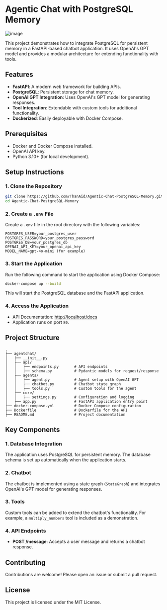 # Agentic Chat with PostgreSQL Memory

![image](https://github.com/user-attachments/assets/6fdb0107-72ed-45ab-bebd-b37e8bc11f01)

This project demonstrates how to integrate PostgreSQL for persistent memory in a FastAPI-based chatbot application. It uses OpenAI's GPT model and provides a modular architecture for extending functionality with tools.

## Features

- **FastAPI**: A modern web framework for building APIs.
- **PostgreSQL**: Persistent storage for chat memory.
- **OpenAI GPT Integration**: Uses OpenAI's GPT model for generating responses.
- **Tool Integration**: Extendable with custom tools for additional functionality.
- **Dockerized**: Easily deployable with Docker Compose.

## Prerequisites

- Docker and Docker Compose installed.
- OpenAI API key.
- Python 3.10+ (for local development).

## Setup Instructions

### 1. Clone the Repository

```bash
git clone https://github.com/ThanAid/Agentic-Chat-PostgreSQL-Memory.git
cd Agentic-Chat-PostgreSQL-Memory
```

### 2. Create a `.env` File

Create a `.env` file in the root directory with the following variables:

```env
POSTGRES_USER=your_postgres_user
POSTGRES_PASSWORD=your_postgres_password
POSTGRES_DB=your_postgres_db
OPENAI_API_KEY=your_openai_api_key
MODEL_NAME=gpt-4o-mini (for example)
```

### 3. Start the Application

Run the following command to start the application using Docker Compose:

```bash
docker-compose up --build
```

This will start the PostgreSQL database and the FastAPI application.

### 4. Access the Application

- API Documentation: [http://localhost/docs](http://localhost/docs)
- Application runs on port `80`.

## Project Structure

```
.
├── agentchat/
│   ├── __init__.py
│   ├── api/
│   │   ├── endpoints.py       # API endpoints
│   │   ├── schema.py          # Pydantic models for request/response
│   ├── agents/
│   │   ├── agent.py           # Agent setup with OpenAI GPT
│   │   ├── chatbot.py         # Chatbot state graph
│   │   ├── tools.py           # Custom tools for the agent
│   ├── core/
│   │   ├── settings.py        # Configuration and logging
│   ├── app.py                 # FastAPI application entry point
├── docker-compose.yml         # Docker Compose configuration
├── Dockerfile                 # Dockerfile for the API
├── README.md                  # Project documentation
```

## Key Components

### 1. **Database Integration**

The application uses PostgreSQL for persistent memory. The database schema is set up automatically when the application starts.

### 2. **Chatbot**

The chatbot is implemented using a state graph (`StateGraph`) and integrates OpenAI's GPT model for generating responses.

### 3. **Tools**

Custom tools can be added to extend the chatbot's functionality. For example, a `multiply_numbers` tool is included as a demonstration.

### 4. **API Endpoints**

- **POST /message**: Accepts a user message and returns a chatbot response.


## Contributing

Contributions are welcome! Please open an issue or submit a pull request.

## License

This project is licensed under the MIT License.
